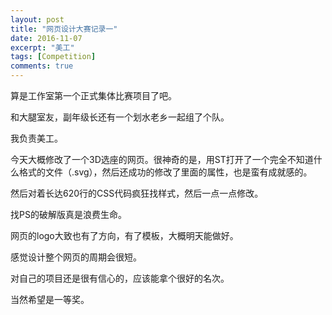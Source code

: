 ```yaml
---
layout: post
title: "网页设计大赛记录一"
date: 2016-11-07
excerpt: "美工"
tags: [Competition]
comments: true
---
```


算是工作室第一个正式集体比赛项目了吧。

和大腿室友，副年级长还有一个划水老乡一起组了个队。

我负责美工。

今天大概修改了一个3D选座的网页。很神奇的是，用ST打开了一个完全不知道什么格式的文件（.svg），然后还成功的修改了里面的属性，也是蛮有成就感的。

然后对着长达620行的CSS代码疯狂找样式，然后一点一点修改。

找PS的破解版真是浪费生命。

网页的logo大致也有了方向，有了模板，大概明天能做好。

感觉设计整个网页的周期会很短。

对自己的项目还是很有信心的，应该能拿个很好的名次。

当然希望是一等奖。
